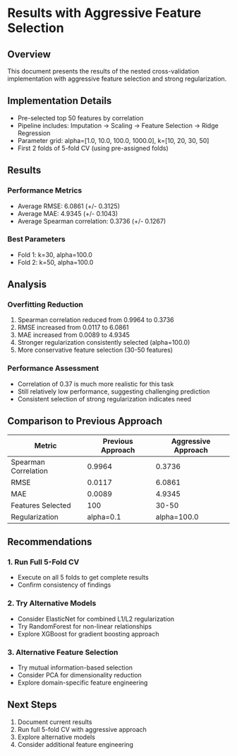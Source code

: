 # Results with Aggressive Feature Selection

## Overview
This document presents the results of the nested cross-validation implementation with aggressive feature selection and strong regularization.

## Implementation Details
- Pre-selected top 50 features by correlation
- Pipeline includes: Imputation → Scaling → Feature Selection → Ridge Regression
- Parameter grid: alpha=[1.0, 10.0, 100.0, 1000.0], k=[10, 20, 30, 50]
- First 2 folds of 5-fold CV (using pre-assigned folds)

## Results

### Performance Metrics
- Average RMSE: 6.0861 (+/- 0.3125)
- Average MAE: 4.9345 (+/- 0.1043)
- Average Spearman correlation: 0.3736 (+/- 0.1267)

### Best Parameters
- Fold 1: k=30, alpha=100.0
- Fold 2: k=50, alpha=100.0

## Analysis

### Overfitting Reduction
1. Spearman correlation reduced from 0.9964 to 0.3736
2. RMSE increased from 0.0117 to 6.0861
3. MAE increased from 0.0089 to 4.9345
4. Stronger regularization consistently selected (alpha=100.0)
5. More conservative feature selection (30-50 features)

### Performance Assessment
- Correlation of 0.37 is much more realistic for this task
- Still relatively low performance, suggesting challenging prediction
- Consistent selection of strong regularization indicates need

## Comparison to Previous Approach

| Metric | Previous Approach | Aggressive Approach |
|--------|-------------------|---------------------|
| Spearman Correlation | 0.9964 | 0.3736 |
| RMSE | 0.0117 | 6.0861 |
| MAE | 0.0089 | 4.9345 |
| Features Selected | 100 | 30-50 |
| Regularization | alpha=0.1 | alpha=100.0 |

## Recommendations

### 1. Run Full 5-Fold CV
- Execute on all 5 folds to get complete results
- Confirm consistency of findings

### 2. Try Alternative Models
- Consider ElasticNet for combined L1/L2 regularization
- Try RandomForest for non-linear relationships
- Explore XGBoost for gradient boosting approach

### 3. Alternative Feature Selection
- Try mutual information-based selection
- Consider PCA for dimensionality reduction
- Explore domain-specific feature engineering

## Next Steps
1. Document current results
2. Run full 5-fold CV with aggressive approach
3. Explore alternative models
4. Consider additional feature engineering
